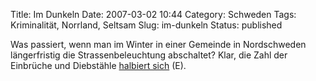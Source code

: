 Title: Im Dunkeln
Date: 2007-03-02 10:44
Category: Schweden
Tags: Kriminalität, Norrland, Seltsam
Slug: im-dunkeln
Status: published

Was passiert, wenn man im Winter in einer Gemeinde in Nordschweden
längerfristig die Strassenbeleuchtung abschaltet? Klar, die Zahl der
Einbrüche und Diebstähle [halbiert
sich](http://www.thelocal.se/6567/20070301/) (E).

